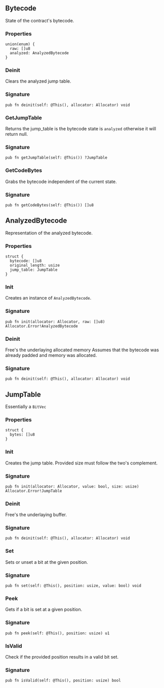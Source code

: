 ## Bytecode

State of the contract's bytecode.

### Properties

```zig
union(enum) {
  raw: []u8
  analyzed: AnalyzedBytecode
}
```

### Deinit
Clears the analyzed jump table.

### Signature

```zig
pub fn deinit(self: @This(), allocator: Allocator) void
```

### GetJumpTable
Returns the jump_table is the bytecode state is `analyzed`
otherwise it will return null.

### Signature

```zig
pub fn getJumpTable(self: @This()) ?JumpTable
```

### GetCodeBytes
Grabs the bytecode independent of the current state.

### Signature

```zig
pub fn getCodeBytes(self: @This()) []u8
```

## AnalyzedBytecode

Representation of the analyzed bytecode.

### Properties

```zig
struct {
  bytecode: []u8
  original_length: usize
  jump_table: JumpTable
}
```

### Init
Creates an instance of `AnalyzedBytecode`.

### Signature

```zig
pub fn init(allocator: Allocator, raw: []u8) Allocator.Error!AnalyzedBytecode
```

### Deinit
Free's the underlaying allocated memory
Assumes that the bytecode was already padded and memory was allocated.

### Signature

```zig
pub fn deinit(self: @This(), allocator: Allocator) void
```

## JumpTable

Essentially a `BitVec`

### Properties

```zig
struct {
  bytes: []u8
}
```

### Init
Creates the jump table. Provided size must follow the two's complement.

### Signature

```zig
pub fn init(allocator: Allocator, value: bool, size: usize) Allocator.Error!JumpTable
```

### Deinit
Free's the underlaying buffer.

### Signature

```zig
pub fn deinit(self: @This(), allocator: Allocator) void
```

### Set
Sets or unset a bit at the given position.

### Signature

```zig
pub fn set(self: @This(), position: usize, value: bool) void
```

### Peek
Gets if a bit is set at a given position.

### Signature

```zig
pub fn peek(self: @This(), position: usize) u1
```

### IsValid
Check if the provided position results in a valid bit set.

### Signature

```zig
pub fn isValid(self: @This(), position: usize) bool
```

